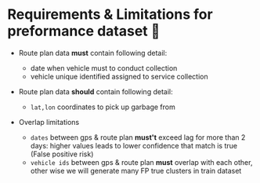# Requirements & Limitations for preformance dataset 📐

* Route plan data **must** contain following detail:
  * date when vehicle must to conduct collection
  * vehicle unique identified assigned to service collection

* Route plan data **should** contain following detail:
  * `lat,lon` coordinates to pick up garbage from

* Overlap limitations
  * `dates` between gps & route plan **must't** exceed lag for more than 2 days: higher values leads to lower confidence that match is true (False positive risk)
  * `vehicle ids` between gps & route plan **must** overlap with each other, other wise we will generate many FP true clusters in train dataset
